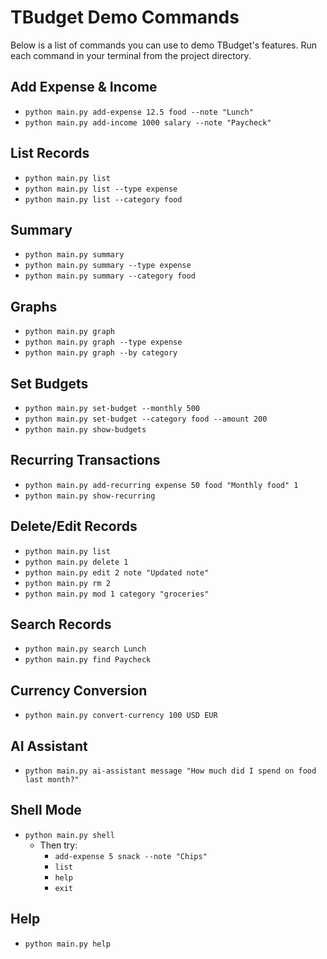 # TBudget Demo Commands

Below is a list of commands you can use to demo TBudget's features. Run each command in your terminal from the project directory.

## Add Expense & Income

- `python main.py add-expense 12.5 food --note "Lunch"`
- `python main.py add-income 1000 salary --note "Paycheck"`

## List Records

- `python main.py list`
- `python main.py list --type expense`
- `python main.py list --category food`

## Summary

- `python main.py summary`
- `python main.py summary --type expense`
- `python main.py summary --category food`

## Graphs

- `python main.py graph`
- `python main.py graph --type expense`
- `python main.py graph --by category`

## Set Budgets

- `python main.py set-budget --monthly 500`
- `python main.py set-budget --category food --amount 200`
- `python main.py show-budgets`

## Recurring Transactions

- `python main.py add-recurring expense 50 food "Monthly food" 1`
- `python main.py show-recurring`

## Delete/Edit Records

- `python main.py list`
- `python main.py delete 1`
- `python main.py edit 2 note "Updated note"`
- `python main.py rm 2`
- `python main.py mod 1 category "groceries"`

## Search Records

- `python main.py search Lunch`
- `python main.py find Paycheck`

## Currency Conversion

- `python main.py convert-currency 100 USD EUR`

## AI Assistant

- `python main.py ai-assistant message "How much did I spend on food last month?"`

## Shell Mode

- `python main.py shell`
  - Then try:
    - `add-expense 5 snack --note "Chips"`
    - `list`
    - `help`
    - `exit`

## Help

- `python main.py help`